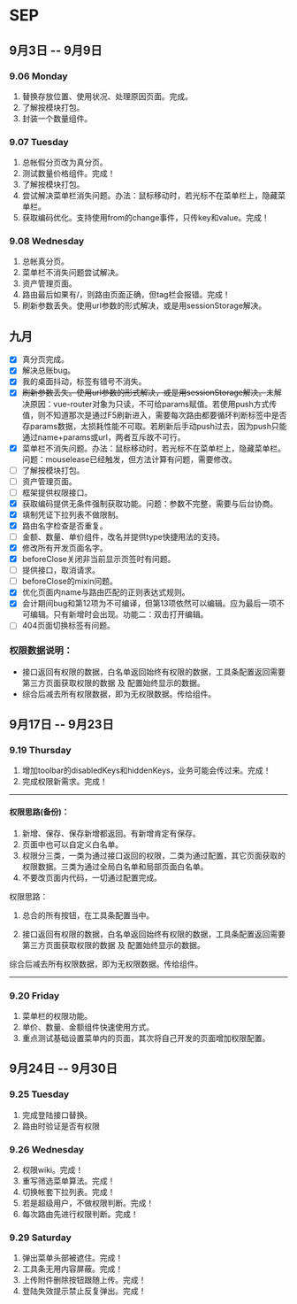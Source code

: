 # SEP

## 9月3日 -- 9月9日

### 9.06 Monday
1. 替换存放位置、使用状况、处理原因页面。完成。
2. 了解按模块打包。
3. 封装一个数量组件。

### 9.07 Tuesday
1. 总帐假分页改为真分页。
2. 测试数量价格组件。完成！
3. 了解按模块打包。
4. 尝试解决菜单栏消失问题。办法：鼠标移动时，若光标不在菜单栏上，隐藏菜单栏。
5. 获取编码优化。支持使用from的change事件，只传key和value。完成！

### 9.08 Wednesday
1. 总帐真分页。
2. 菜单栏不消失问题尝试解决。
3. 资产管理页面。
4. 路由最后如果有/，则路由页面正确，但tag栏会报错。完成！
5. 刷新参数丢失。使用url参数的形式解决，或是用sessionStorage解决。

## 九月
- [x] 真分页完成。
- [x] 解决总账bug。
- [x] 我的桌面抖动，标签有错号不消失。
- [x] ~~刷新参数丢失。使用url参数的形式解决，或是用sessionStorage解决。~~未解决原因：vue-router对象为只读，不可给params赋值。若使用push方式传值，则不知道那次是通过F5刷新进入，需要每次路由都要循环判断标签中是否存params数据，太损耗性能不可取。若刷新后手动push过去，因为push只能通过name+params或url，两者互斥故不可行。
- [x] 菜单栏不消失问题。办法：鼠标移动时，若光标不在菜单栏上，隐藏菜单栏。问题：mouselease已经触发，但方法计算有问题，需要修改。
- [ ] 了解按模块打包。
- [ ] 资产管理页面。
- [ ] 框架提供权限接口。
- [x] 获取编码提供无条件强制获取功能。问题：参数不完整，需要与后台协商。
- [x] 填制凭证下拉列表不做限制。
- [x] 路由名字检查是否重复。
- [ ] 金额、数量、单价组件，改名并提供type快捷用法的支持。
- [x] 修改所有开发页面名字。
- [x] beforeClose关闭非当前显示页签时有问题。
- [ ] 提供接口，取消请求。
- [ ] beforeClose的mixin问题。
- [x] 优化页面内name与路由匹配的正则表达式规则。
- [x] 会计期间bug和第12项为不可编译，但第13项依然可以编辑。应为最后一项不可编辑。只有新增时会出现。功能二：双击打开编辑。
- [ ] 404页面切换标签有问题。

### 权限数据说明：
* 接口返回有权限的数据，白名单返回始终有权限的数据，工具条配置返回需要第三方页面获取权限的数据 及 配置始终显示的数据。
* 综合后减去所有权限数据，即为无权限数据。传给组件。

## 9月17日 -- 9月23日

### 9.19 Thursday
1. 增加toolbar的disabledKeys和hiddenKeys，业务可能会传过来。完成！
2. 完成权限新需求。完成！

***
#### 权限思路(备份)：
1. 新增、保存、保存新增都返回。有新增肯定有保存。
2. 页面中也可以自定义白名单。
3. 权限分三类，一类为通过接口返回的权限，二类为通过配置，其它页面获取的权限数据。三类为通过全局白名单和局部页面白名单。
4. 不要改页面内代码，一切通过配置完成。

权限思路：
1. 总合的所有按钮，在工具条配置当中。

2. 接口返回有权限的数据，白名单返回始终有权限的数据，工具条配置返回需要第三方页面获取权限的数据 及 配置始终显示的数据。

综合后减去所有权限数据，即为无权限数据。传给组件。

***

### 9.20 Friday
1. 菜单栏的权限功能。
2. 单价、数量、金额组件快速使用方式。
3. 重点测试基础设置菜单内的页面，其次将自己开发的页面增加权限配置。

## 9月24日 -- 9月30日

### 9.25 Tuesday
1. 完成登陆接口替换。
2. 路由时验证是否有权限

### 9.26 Wednesday
2. 权限wiki。完成！
3. 重写筛选菜单算法。完成！
4. 切换帐套下拉列表。完成！
5. 若是超级用户，不做权限判断。完成！
6. 每次路由先进行权限判断。完成！

### 9.29 Saturday
1. 弹出菜单头部被遮住。完成！
2. 工具条无用内容屏蔽。完成！
3. 上传附件删除按钮跟随上传。完成！
4. 登陆失效提示禁止反复弹出。完成！